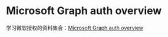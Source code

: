 # Microsoft Graph auth overview

学习微软授权的资料集合：[Microsoft Graph auth overview](https://learn.microsoft.com/en-us/graph/auth/)






